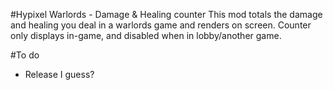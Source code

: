 #Hypixel Warlords - Damage & Healing counter
This mod totals the damage and healing you deal in a warlords game and renders on screen.
Counter only displays in-game, and disabled when in lobby/another game.

#To do
- Release I guess?

